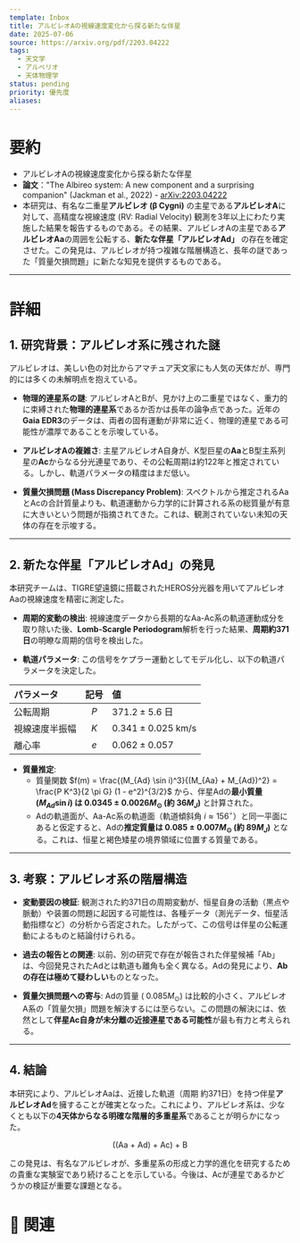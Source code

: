 ```yaml
---
template: Inbox
title: アルビレオAの視線速度変化から探る新たな伴星
date: 2025-07-06
source: https://arxiv.org/pdf/2203.04222
tags:
  - 天文学
  - アルベリオ
  - 天体物理学
status: pending
priority: 優先度
aliases:
---
```


# 要約

- アルビレオAの視線速度変化から探る新たな伴星
- **論文**："The Albireo system: A new component and a surprising companion" (Jackman et al., 2022) - [arXiv:2203.04222](https://arxiv.org/pdf/2203.04222)
- 本研究は、有名な二重星**アルビレオ (β Cygni)** の主星である**アルビレオA**に対して、高精度な視線速度 (RV: Radial Velocity) 観測を3年以上にわたり実施した結果を報告するものである。その結果、アルビレオAの主星である**アルビレオAa**の周囲を公転する、**新たな伴星「アルビレオAd」** の存在を確定させた。この発見は、アルビレオが持つ複雑な階層構造と、長年の謎であった「質量欠損問題」に新たな知見を提供するものである。

---
# 詳細
## 1. 研究背景：アルビレオ系に残された謎
アルビレオは、美しい色の対比からアマチュア天文家にも人気の天体だが、専門的には多くの未解明点を抱えている。

* **物理的連星系の謎**: アルビレオAとBが、見かけ上の二重星ではなく、重力的に束縛された**物理的連星系**であるか否かは長年の論争点であった。近年の**Gaia EDR3**のデータは、両者の固有運動が非常に近く、物理的連星である可能性が濃厚であることを示唆している。

* **アルビレオAの複雑さ**: 主星アルビレオA自身が、K型巨星の**Aa**とB型主系列星の**Ac**からなる分光連星であり、その公転周期は約122年と推定されている。しかし、軌道パラメータの精度はまだ低い。

* **質量欠損問題 (Mass Discrepancy Problem)**: スペクトルから推定されるAaとAcの合計質量よりも、軌道運動から力学的に計算される系の総質量が有意に大きいという問題が指摘されてきた。これは、観測されていない未知の天体の存在を示唆する。

---

## 2. 新たな伴星「アルビレオAd」の発見
本研究チームは、TIGRE望遠鏡に搭載されたHEROS分光器を用いてアルビレオAaの視線速度を精密に測定した。

* **周期的変動の検出**: 視線速度データから長期的なAa-Ac系の軌道運動成分を取り除いた後、**Lomb-Scargle Periodogram**解析を行った結果、**周期約371日**の明瞭な周期的信号を検出した。

* **軌道パラメータ**: この信号をケプラー運動としてモデル化し、以下の軌道パラメータを決定した。

| パラメータ | 記号 | 値 |
| :--- | :---: | :--- |
| 公転周期 | $P$ | $371.2 \pm 5.6$ 日 |
| 視線速度半振幅 | $K$ | $0.341 \pm 0.025$ km/s |
| 離心率 | $e$ | $0.062 \pm 0.057$ |

* **質量推定**:
    * 質量関数 $f(m) = \frac{(M_{Ad} \sin i)^3}{(M_{Aa} + M_{Ad})^2} = \frac{P K^3}{2 \pi G} (1 - e^2)^{3/2}$ から、伴星Adの**最小質量 ($M_{Ad} \sin i$) は $0.0345 \pm 0.0026 M_{\odot}$ (約 $36 M_{J}$)** と計算された。
    * Adの軌道面が、Aa-Ac系の軌道面（軌道傾斜角 $i \approx 156^{\circ}$）と同一平面にあると仮定すると、Adの**推定質量は $0.085 \pm 0.007 M_{\odot}$ (約 $89 M_{J}$)** となる。これは、恒星と褐色矮星の境界領域に位置する質量である。

---

## 3. 考察：アルビレオ系の階層構造
* **変動要因の検証**: 観測された約371日の周期変動が、恒星自身の活動（黒点や脈動）や装置の問題に起因する可能性は、各種データ（測光データ、恒星活動指標など）の分析から否定された。したがって、この信号は伴星の公転運動によるものと結論付けられる。

* **過去の報告との関連**: 以前、別の研究で存在が報告された伴星候補「Ab」は、今回発見されたAdとは軌道も離角も全く異なる。Adの発見により、**Abの存在は極めて疑わしい**ものとなった。

* **質量欠損問題への寄与**: Adの質量 ($~0.085 M_{\odot}$) は比較的小さく、アルビレオA系の「質量欠損」問題を解決するには至らない。この問題の解決には、依然として**伴星Ac自身が未分離の近接連星である可能性**が最も有力と考えられる。

---

## 4. 結論
本研究により、アルビレオAaは、近接した軌道（周期 約371日）を持つ伴星**アルビレオAd**を擁することが確実となった。これにより、アルビレオ系は、少なくとも以下の**4天体からなる明確な階層的多重星系**であることが明らかになった。

$$ \text{((Aa + Ad) + Ac) + B} $$

この発見は、有名なアルビレオが、多重星系の形成と力学的進化を研究するための貴重な実験室であり続けることを示している。今後は、Acが連星であるかどうかの検証が重要な課題となる。

# 🔗 関連
